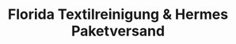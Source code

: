 ---
title: "Florida Textilreinigung & Hermes Paketversand"
url: /backnang/florida-textilreinigung-und-hermes-paketversand/
shop: Wäscherei
---